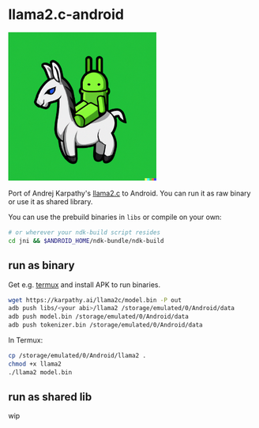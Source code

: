 # llama2.c-android

<img src="assets/llama_android.png" width="300" height="300">

Port of Andrej Karpathy's [llama2.c](https://github.com/karpathy/llama2.c) to Android. You can run it as raw binary or use it as shared library.

You can use the prebuild binaries in `libs` or compile on your own:

```bash
# or wherever your ndk-build script resides
cd jni && $ANDROID_HOME/ndk-bundle/ndk-build
```

## run as binary

Get e.g. [termux](https://f-droid.org/en/packages/com.termux/) and install APK to run binaries.

```bash
wget https://karpathy.ai/llama2c/model.bin -P out
adb push libs/<your abi>/llama2 /storage/emulated/0/Android/data
adb push model.bin /storage/emulated/0/Android/data
adb push tokenizer.bin /storage/emulated/0/Android/data
```

In Termux:

```bash 
cp /storage/emulated/0/Android/llama2 .
chmod +x llama2
./llama2 model.bin
```

## run as shared lib

wip

